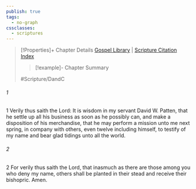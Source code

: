 ```yaml
---
publish: true
tags:
  - no-graph
cssclasses:
  - scriptures
---
```

>[!Properties]+ Chapter Details
>[Gospel Library](https://churchofjesuschrist.org/study/scriptures/dc-testament/dc/114?lang=eng)    |    [Scripture Citation Index](https://scriptures.byu.edu/#12e72::c12e72)
>>[!example]- Chapter Summary
>> 
> 
>
>#Scripture/DandC
###### 1
1 Verily thus saith the Lord: It is wisdom in my servant David W. Patten, that he settle up all his business as soon as he possibly can, and make a disposition of his merchandise, that he may perform a mission unto me next spring, in company with others, even twelve including himself, to testify of my name and bear glad tidings unto all the world.
###### 2
2 For verily thus saith the Lord, that inasmuch as there are those among you who deny my name, others shall be planted in their stead and receive their bishopric. Amen.
